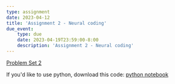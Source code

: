 ```yaml
---
type: assignment
date: 2023-04-12
title: 'Assignment 2 - Neural coding'
due_event: 
    type: due
    date: 2023-04-19T23:59:00-8:00
    description: 'Assignment 2 - Neural coding'
---
```



[Problem Set 2](../static_files/problem_sets/PS2_2023.pdf) 

If you'd like to use python, download this code: [python notebook](../static_files/code/NEPR208_PS2_Starter_Code.ipynb)
